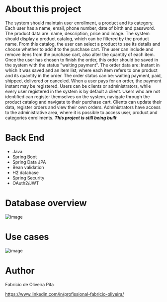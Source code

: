 # About this project
The system should maintain user enrollment, a product and its category. Each user has a name, email, phone number, date of birth and password. The product data are: name, description, price and image. The system should display
a product catalog, which can be filtered by the product name. From this catalog, the user can select a product to see its details and choose whether to add it to the purchase cart. The user can include and remove itens from the
purchase cart, also alter the quantity of each item. Once the user has chosen to finish the order, this order should be saved in the system with the status "waiting payment". The order data are: Instant in which it was saved
and an item list, where each item refers to one product and its quantity in the order. The order status can be: waiting payment, paid, shipped, delivered or canceled. When a user pays for an order, the payment instant may be
registered. Users can be clients or administrators, while every user registered in the system is by default a client. Users who are not identified can register themselves on the system, navigate through the product catalog
and navigate to their purchase cart. Clients can update their data, register orders and view their own orders. Administrators have access to the administrative area, where it is possible to access user, product and categories enrollments.
***This project is still being built***

# Back End
- Java
- Spring Boot
- Spring Data JPA
- Bean validation
- H2 database
- Spring Security 
- OAuth2/JWT

# Database overview
![image](https://github.com/Fabricio-Oliveira-dev/dscommerce/assets/105288563/9843ad91-b440-4e71-aba6-e0c3e2845d25)

# Use cases
![image](https://github.com/Fabricio-Oliveira-dev/dscommerce/assets/105288563/08f6e272-765e-4a22-8081-bcbc3ff7544b)


# Author
Fabrício de Oliveira Pita

https://www.linkedin.com/in/profissional-fabricio-oliveira/
